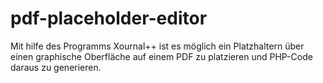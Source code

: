 # pdf-placeholder-editor

Mit hilfe des Programms Xournal++ ist es möglich ein Platzhaltern über einen graphische Oberfläche auf einem PDF zu platzieren und PHP-Code daraus zu generieren.